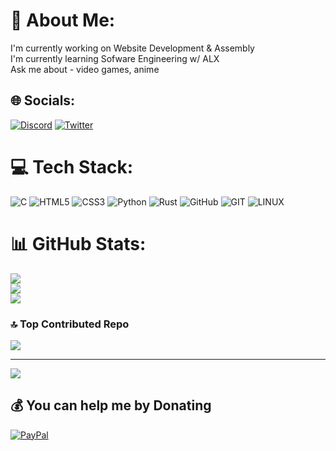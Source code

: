# 💫 About Me:
I'm currently working on Website Development & Assembly<br>I'm currently learning Sofware Engineering w/ ALX<br>Ask me about - video games, anime<br>


## 🌐 Socials:
[![Discord](https://img.shields.io/badge/Discord-%237289DA.svg?logo=discord&logoColor=white)](https://discord.gg/https://https://discordapp.com/users/blvckb3ard) [![Twitter](https://img.shields.io/badge/Twitter-%231DA1F2.svg?logo=Twitter&logoColor=white)](https://twitter.com/@B3ardChan) 

# 💻 Tech Stack:
![C](https://img.shields.io/badge/c-%2300599C.svg?style=for-the-badge&logo=c&logoColor=white) ![HTML5](https://img.shields.io/badge/html5-%23E34F26.svg?style=for-the-badge&logo=html5&logoColor=white) ![CSS3](https://img.shields.io/badge/css3-%231572B6.svg?style=for-the-badge&logo=css3&logoColor=white) ![Python](https://img.shields.io/badge/python-3670A0?style=for-the-badge&logo=python&logoColor=ffdd54) ![Rust](https://img.shields.io/badge/rust-%23000000.svg?style=for-the-badge&logo=rust&logoColor=white) ![GitHub](https://img.shields.io/badge/nginx-%23009639.svg?style=for-the-badge&logo=nginx&logoColor=white) ![GIT](https://img.shields.io/badge/Git-fc6d26?style=for-the-badge&logo=git&logoColor=white) ![LINUX](https://img.shields.io/badge/Linux-FCC624?style=for-the-badge&logo=linux&logoColor=black)

# 📊 GitHub Stats:
![](https://github-readme-stats.vercel.app/api?username=WambuaJoe&theme=dark&hide_border=false&include_all_commits=false&count_private=false)<br/>
![](https://github-readme-streak-stats.herokuapp.com/?user=WambuaJoe&theme=dark&hide_border=false)<br/>
![](https://github-readme-stats.vercel.app/api/top-langs/?username=WambuaJoe&theme=dark&hide_border=false&include_all_commits=false&count_private=false&layout=compact)


### 🔝 Top Contributed Repo
![](https://github-contributor-stats.vercel.app/api?username=WambuaJoe&limit=5&theme=dark&combine_all_yearly_contributions=true)

---
[![](https://visitcount.itsvg.in/api?id=WambuaJoe&icon=0&color=0)](https://visitcount.itsvg.in)

  ## 💰 You can help me by Donating
  [![PayPal](https://img.shields.io/badge/PayPal-00457C?style=for-the-badge&logo=paypal&logoColor=white)](https://paypal.me/kaytujohn254@gmail.com) 

  
<!-- Proudly created with GPRM ( https://gprm.itsvg.in ) -->
